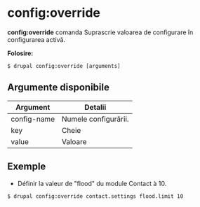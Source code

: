 # config:override
**config:override** comanda Suprascrie valoarea de configurare în configurarea activă.

**Folosire:**
```
$ drupal config:override [arguments] 
```

## Argumente disponibile
Argument | Detalii
---------|-------------
config-name | Numele configurării.
key | Cheie
value | Valoare

## Exemple
* Définir la valeur de "flood" du module Contact à 10.
```
$ drupal config:override contact.settings flood.limit 10
```
